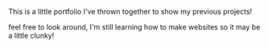 This is a little portfolio I've thrown together to show my previous projects!

feel free to look around, I'm still learning how to make websites so it may be a little clunky!
